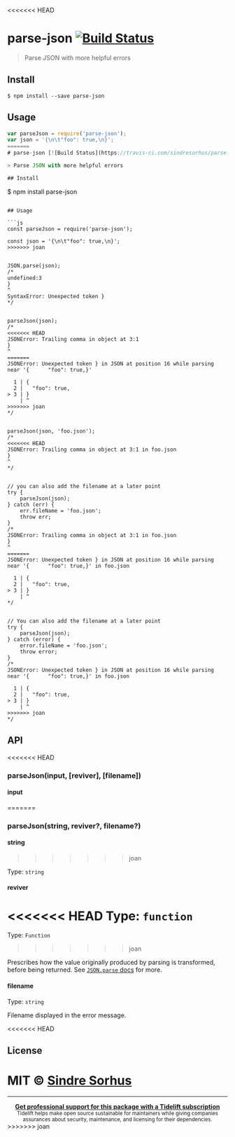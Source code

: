 <<<<<<< HEAD
# parse-json [![Build Status](https://travis-ci.org/sindresorhus/parse-json.svg?branch=master)](https://travis-ci.org/sindresorhus/parse-json)

> Parse JSON with more helpful errors


## Install

```
$ npm install --save parse-json
```


## Usage

```js
var parseJson = require('parse-json');
var json = '{\n\t"foo": true,\n}';
=======
# parse-json [![Build Status](https://travis-ci.com/sindresorhus/parse-json.svg?branch=master)](https://travis-ci.com/github/sindresorhus/parse-json)

> Parse JSON with more helpful errors

## Install

```
$ npm install parse-json
```

## Usage

```js
const parseJson = require('parse-json');

const json = '{\n\t"foo": true,\n}';
>>>>>>> joan


JSON.parse(json);
/*
undefined:3
}
^
SyntaxError: Unexpected token }
*/


parseJson(json);
/*
<<<<<<< HEAD
JSONError: Trailing comma in object at 3:1
}
^
=======
JSONError: Unexpected token } in JSON at position 16 while parsing near '{      "foo": true,}'

  1 | {
  2 |   "foo": true,
> 3 | }
    | ^
>>>>>>> joan
*/


parseJson(json, 'foo.json');
/*
<<<<<<< HEAD
JSONError: Trailing comma in object at 3:1 in foo.json
}
^
*/


// you can also add the filename at a later point
try {
	parseJson(json);
} catch (err) {
	err.fileName = 'foo.json';
	throw err;
}
/*
JSONError: Trailing comma in object at 3:1 in foo.json
}
^
=======
JSONError: Unexpected token } in JSON at position 16 while parsing near '{      "foo": true,}' in foo.json

  1 | {
  2 |   "foo": true,
> 3 | }
    | ^
*/


// You can also add the filename at a later point
try {
	parseJson(json);
} catch (error) {
	error.fileName = 'foo.json';
	throw error;
}
/*
JSONError: Unexpected token } in JSON at position 16 while parsing near '{      "foo": true,}' in foo.json

  1 | {
  2 |   "foo": true,
> 3 | }
    | ^
>>>>>>> joan
*/
```

## API

<<<<<<< HEAD
### parseJson(input, [reviver], [filename])

#### input
=======
### parseJson(string, reviver?, filename?)

#### string
>>>>>>> joan

Type: `string`

#### reviver

<<<<<<< HEAD
Type: `function`
=======
Type: `Function`
>>>>>>> joan

Prescribes how the value originally produced by parsing is transformed, before being returned. See [`JSON.parse` docs](https://developer.mozilla.org/en-US/docs/Web/JavaScript/Reference/Global_Objects/JSON/parse#Using_the_reviver_parameter
) for more.

#### filename

Type: `string`

Filename displayed in the error message.

<<<<<<< HEAD

## License

MIT © [Sindre Sorhus](http://sindresorhus.com)
=======
---

<div align="center">
	<b>
		<a href="https://tidelift.com/subscription/pkg/npm-parse-json?utm_source=npm-parse-json&utm_medium=referral&utm_campaign=readme">Get professional support for this package with a Tidelift subscription</a>
	</b>
	<br>
	<sub>
		Tidelift helps make open source sustainable for maintainers while giving companies<br>assurances about security, maintenance, and licensing for their dependencies.
	</sub>
</div>
>>>>>>> joan
